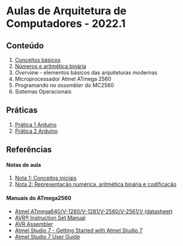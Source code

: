 # Aulas de Arquitetura de Computadores - 2022.1

## Conteúdo
1. [Conceitos básicos](arq_aulas/arq_aulas_conceitos.pdf)
2. [Números e aritmética binária](arq_aulas/arq_aulas_representacao.pdf)
3. _Overview_ - elementos básicos das arquiteturas modernas
4. Microprocessador Atmel ATmega 2560
5. Programando no _assembler_ do MC2560
6. Sistemas Operacionais

## Práticas
1. [Prática 1 Arduíno](arq_aulas/arq_pratica1.md)
2. [Prática 2 Arduíno](arq_aulas/arq_pratica2.md)

## Referências

#### Notas de aula
1. [Nota 1: Conceitos iniciais](arq_aulas/arq_notas/NOTA1-CONCEITOS-BASICOS-ARQ_COMP.md)
2. [Nota 2: Representação numérica, aritmética binária e codificação](arq_aulas/arq_notas/NOTA2-ARITMETICA-BINARIA-ARQ_COMP.md)

#### Manuais do ATmega2560  
- [Atmel ATmega640/V-1280/V-1281/V-2560/V-2561/V (datasheet)](https://ww1.microchip.com/downloads/en/devicedoc/atmel-2549-8-bit-avr-microcontroller-atmega640-1280-1281-2560-2561_datasheet.pdf)
- [AVR&reg; Instruction Set Manual](https://ww1.microchip.com/downloads/en/DeviceDoc/AVR-Instruction-Set-Manual-DS40002198A.pdf)
- [AVR Assembler](https://ww1.microchip.com/downloads/en/DeviceDoc/40001917A.pdf)
- [Atmel Studio 7 - Getting Started with Atmel Studio 7](https://www.microchip.com/content/dam/mchp/documents/MCU08/ProductDocuments/UserGuides/Getting-Started-with-Microchip-Studio-DS50002712B.pdf)
- [Atmel Studio 7 User Guide](https://ww1.microchip.com/downloads/en/DeviceDoc/Getting-Started-with-Atmel-Studio7.pdf)
